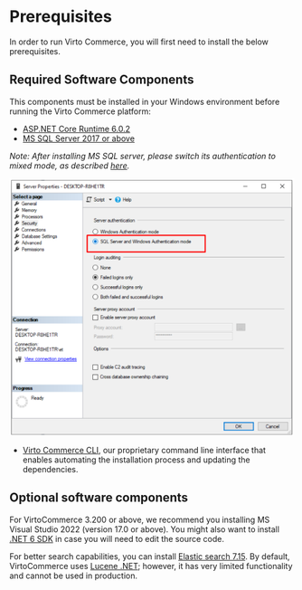 ﻿# Prerequisites
In order to run Virto Commerce, you will first need to install the below prerequisites.

## Required Software Components
This components must be installed in your Windows environment before running the Virto Commerce platform:

 - [ASP.NET Core Runtime 6.0.2](https://dotnet.microsoft.com/en-us/download/dotnet/6.0 "Installing ASP.NET Core Runtime")
 - [MS SQL Server 2017 or above](https://www.microsoft.com/en-us/sql-server/sql-server-downloads "Installing MS SQL Server")

*Note: After installing MS SQL server, please switch its authentication to mixed mode, as described [here](https://www.top-password.com/knowledge/sql-server-authentication-mode.html).*

![Selecting server authentication mode](./media/01-selecting-server-authentication.png)

- [Virto Commerce CLI](https://github.com/VirtoCommerce/vc-build), our proprietary command line interface that enables automating the installation process and updating the dependencies.

## Optional software components
For VirtoCommerce 3.200 or above, we recommend you installing MS Visual Studio 2022 (version 17.0 or above). You might also want to install [.NET 6 SDK](https://dotnet.microsoft.com/en-us/download/dotnet/6.0 "Installing .NET 6 SDK") in case you will need to edit the source code.

For better search capabilities, you can install [Elastic search 7.15](https://www.elastic.co/downloads/past-releases/elasticsearch-7-15-0). By default, VirtoCommerce uses [Lucene .NET](https://lucenenet.apache.org/); however, it has very limited functionality and cannot be used in production.
